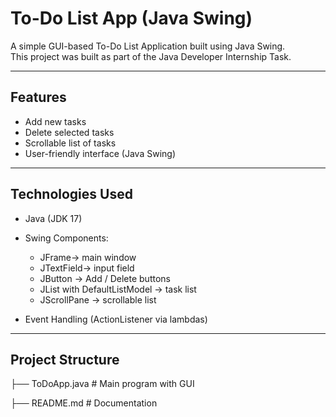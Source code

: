 # To-Do List App (Java Swing)

A simple GUI-based To-Do List Application built using Java Swing.  
This project was built as part of the Java Developer Internship Task.

---

## Features

- Add new tasks
- Delete selected tasks
- Scrollable list of tasks
- User-friendly interface (Java Swing)

---

## Technologies Used

- Java (JDK 17)

- Swing Components:
  - JFrame→ main window
  - JTextField→ input field
  - JButton → Add / Delete buttons
  - JList with DefaultListModel → task list
  - JScrollPane → scrollable list
- Event Handling (ActionListener via lambdas)

---

## Project Structure

├── ToDoApp.java # Main program with GUI

├── README.md # Documentation
